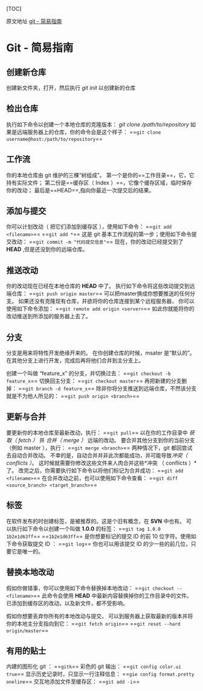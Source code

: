[TOC]

原文地址 [git - 简易指南](http://www.bootcss.com/p/git-guide/)

# Git - 简易指南

## 创建新仓库
创建新文件夹，打开，然后执行
*git init*
以创建新的仓库


## 检出仓库
执行如下命令以创建一个本地仓库的克隆版本：
*git clone /path/to/repository*
如果是远端服务器上的仓库，你的命令会是这个样子：
==`git clone username@host:/path/to/repository`==

## 工作流
你的本地仓库由 git 维护的三棵“树组成”。
第一个是你的==工作目录==，它，它持有实际文件；
第二份是==缓存区（ Index ）==，它像个缓存区域，临时保存你的改动；
最后是==HEAD==,指向你最近一次提交后的结果。

## 添加与提交
你可以计划改动（ 把它们添加到缓存区 ），使用如下命令：
==`git add <filename>`==
==`git add *`==
这是 git 基本工作流程的第一步；使用如下命令提交改动：
==`git commit -m "代码提交信息"`==
现在，你的改动已经提交到了 **HEAD** ,但是还没到你的远端仓库。

## 推送改动
你的改动现在已经在本地仓库的 **HEAD** 中了。
执行如下命令将这些改动提交到远端仓库：
==`git push origin master`==
可以把master换成你想要推送的任何分支。
如果还没有克隆现有仓库，并欲将你的仓库连接到某个远程服务器，
你可以使用如下命令添加：
==`git remote add origin <server>`==
如此你就能将你的改动推送到所添加的服务器上去了。

## 分支
分支是用来将特性开发绝缘开来的。
在你创建仓库的时候，msater 是“默认的”。
在其他分支上进行开发，完成后再将他们合并到主分支上。

创建一个叫做 “feature_x” 的分支，并切换过去：
==`git checkout -b feature_x`==
切换回主分支：
==`git checkout master`==
再把新建的分支删掉：
==`git branch -d feature_x`==
除非你将分支推送到远端仓库，不然该分支就是不为他人所见的：
==`git push origin <branch>`==

## 更新与合并
要更新你的本地仓库至最新改动，执行：
==`git pull`==
以在你的工作目录中 *获取（ fetch ）* 并 *合并（ merge ）* 远端的改动。
要合并其他分支到你的当前分支（例如 master ），执行：
==`git merge <branch>`==
两种情况下，git 都回尝试去自动合并改动。
不幸的是，自动合并并非此次都能成功，并可能导致*冲突（ conflicts ）*。
这时候就需要你修改这些文件来人肉合并这些*冲突 （ conflicts ）*了。
改完之后，你需要执行如下命令以将他们标记为合并成功：
==`git add <filename>`==
在合并改动之前，也可以使用如下命令查看：
==`git diff <source_branch> <target_branch>`==

## 标签
在软件发布的时创建标签，是被推荐的。这是个旧有概念，在 **SVN** 中也有。
可以执行如下命令以创建一个叫做 **1.0.0** 的标签：
==`git tag 1.0.0 1b2e1d63ff`==
==`1b2e1d63ff`== 是你想要标记的提交 ID 的前 10 位字符。使用如下命令获取提交 ID ：
==`git log`==
你也可以用该提交 ID 的少一些的前几位，只要它是唯一的。

## 替换本地改动
假如你做错事，你可以使用如下命令替换掉本地改动：
==`git checkout -- <filename>`==
此命令会使用 **HEAD** 中最新内容替换掉你的工作目录中的文件。
已添加到缓存区的改动，以及新文件，都不受影响。

假如你想要丢弃你所有的本地改动与提交，
可以到服务器上获取最新的版本并将你的本地主分支指向到它：
==`git fetch origin`==
==`git reset --hard origin/master`==

## 有用的贴士
内建的图形化 git ：
==`gitk`==
彩色的 git 输出：
==`git config color.ui true`==
显示历史记录时，只显示一行注释信息：
==`gie config format.pretty oneline`==
交互地添加文件至缓存区：
==`git add -i`==







